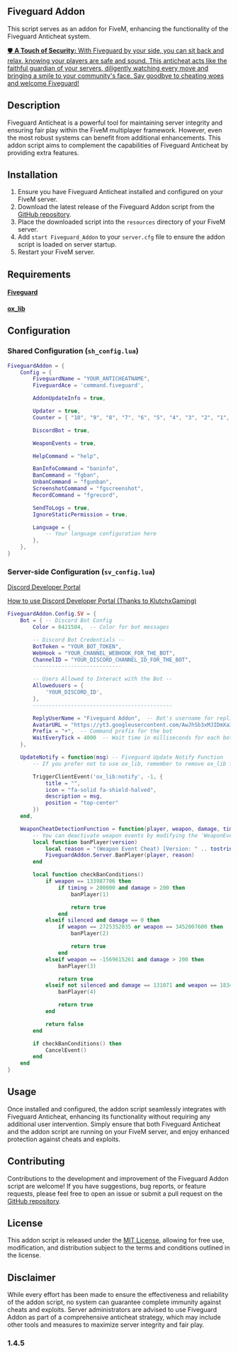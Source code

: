 ## **Fiveguard Addon**

This script serves as an addon for FiveM, enhancing the functionality of the Fiveguard Anticheat system.

[🛡️ **A Touch of Security:** With Fiveguard by your side, you can sit back and relax, knowing your players are safe and sound. This anticheat acts like the faithful guardian of your servers, diligently watching every move and bringing a smile to your community's face. Say goodbye to cheating woes and welcome Fiveguard!](https://fiveguard.net)

## Description

Fiveguard Anticheat is a powerful tool for maintaining server integrity and ensuring fair play within the FiveM multiplayer framework. However, even the most robust systems can benefit from additional enhancements. This addon script aims to complement the capabilities of Fiveguard Anticheat by providing extra features.

## Installation

1. Ensure you have Fiveguard Anticheat installed and configured on your FiveM server.
2. Download the latest release of the Fiveguard Addon script from the [GitHub repository](https://github.com/UnrealMexd0x/Fiveguard_Addon).
3. Place the downloaded script into the `resources` directory of your FiveM server.
4. Add `start Fiveguard_Addon` to your `server.cfg` file to ensure the addon script is loaded on server startup.
5. Restart your FiveM server.

## Requirements

#### [Fiveguard](https://fiveguard.net)
#### [ox_lib](https://github.com/overextended/ox_lib)

## Configuration

### Shared Configuration (`sh_config.lua`)

```lua
FiveguardAddon = {
    Config = {
        FiveguardName = "YOUR_ANTICHEATNAME",                                   -- Fiveguard Resource Name
        FiveguardAce = 'command.fiveguard',                                     -- Player Command Ace [https://docs.fivem.net/natives/?_0xDEDAE23]

        AddonUpdateInfo = true,                                                 -- Github Update Info [https://github.com/UnrealMexd0x/Fiveguard_Addon]

        Updater = true,                                                         -- Enable the Fiveguard Updater 
        Counter = { "10", "9", "8", "7", "6", "5", "4", "3", "2", "1", "0" },   -- Update Counter

        DiscordBot = true,                                                      -- Enable the Fiveguard Discord Bot

        WeaponEvents = true,                                                    -- Blocks Various Cheat used Weapon Events

        HelpCommand = "help",                                                   -- Help Command

        BanInfoCommand = "baninfo",                                             -- Baninfo Command (Ingame and Console Command)
        BanCommand = "fgban",                                                   -- Ban Command (Bot, Ingame and Console Command)
        UnbanCommand = "fgunban",                                               -- Unban Command (Bot, Ingame and Console Command)
        ScreenshotCommand = "fgscreenshot",                                     -- Screenshot Command (Bot, Ingame and Console Command)
        RecordCommand = "fgrecord",                                             -- Record Command (Bot, Ingame and Console Command)

        SendToLogs = true,                                                      -- Send to Fiveguard Discord Logs
        IgnoreStaticPermission = true,                                          -- Ignore Group Permissions

        Language = {
            -- Your language configuration here
        },
    },
}
```

### Server-side Configuration (`sv_config.lua`)

[Discord Developer Portal](https://discord.com/developers/applications/)

[How to use Discord Developer Portal (Thanks to KlutchxGaming)](https://www.youtube.com/watch?v=zrNloK9b1ro)
```lua
FiveguardAddon.Config.SV = {
    Bot = { -- Discord Bot Config
        Color = 8421504,  -- Color for bot messages

        -- Discord Bot Credentials --
        BotToken = "YOUR_BOT_TOKEN",
        WebHook = "YOUR_CHANNEL_WEBHOOK_FOR_THE_BOT",
        ChannelID = "YOUR_DISCORD_CHANNEL_ID_FOR_THE_BOT",
        ----------------------------

        -- Users Allowed to Interact with the Bot --
        Allowedusers = {
            'YOUR_DISCORD_ID',
        },
        --------------------------------------------

        ReplyUserName = "Fiveguard Addon",  -- Bot's username for replies
        AvatarURL = "https://yt3.googleusercontent.com/AwJhSb3xMJIDmXa3zwJuCxn_WxR3Z6-lW9RXaF5eqz0UT_r9OcB7Ayvf76SJSmIp2IJ2rnzMfQ=s900-c-k-c0x00ffffff-no-rj",  -- Bot's avatar URL
        Prefix = "+",  -- Command prefix for the bot
        WaitEveryTick = 4000  -- Wait time in milliseconds for each bot tick
    },

    UpdateNotify = function(msg) -- Fiveguard Update Notify Function
        -- If you prefer not to use ox_lib, remember to remove ox_lib from your fxmanifest.lua under dependencies.

        TriggerClientEvent('ox_lib:notify', -1, {
            title = "",
            icon = "fa-solid fa-shield-halved",
            description = msg,
            position = "top-center"
        })
    end,

    WeaponCheatDetectionFunction = function(player, weapon, damage, timing, silenced)
        -- You can deactivate weapon events by modifying the 'WeaponEvents' variable in sh_config.lua.
        local function banPlayer(version)
            local reason = "(Weapon Event Cheat) [Version: " .. tostring(version) .. "] [Fiveguard_Addon]"
            FiveguardAddon.Server.BanPlayer(player, reason)
        end

        local function checkBanConditions()
            if weapon == 133987706 then
                if timing > 200000 and damage > 200 then
                    banPlayer(1)

                    return true
                end
            elseif silenced and damage == 0 then
                if weapon == 2725352035 or weapon == 3452007600 then
                    banPlayer(2)

                    return true
                end
            elseif weapon == -1569615261 and damage > 200 then
                banPlayer(3)

                return true
            elseif not silenced and damage == 131071 and weapon == 1834887169 then
                banPlayer(4)

                return true
            end

            return false
        end

        if checkBanConditions() then
            CancelEvent()
        end
    end
}
```

## Usage

Once installed and configured, the addon script seamlessly integrates with Fiveguard Anticheat, enhancing its functionality without requiring any additional user intervention. Simply ensure that both Fiveguard Anticheat and the addon script are running on your FiveM server, and enjoy enhanced protection against cheats and exploits.

## Contributing

Contributions to the development and improvement of the Fiveguard Addon script are welcome! If you have suggestions, bug reports, or feature requests, please feel free to open an issue or submit a pull request on the [GitHub repository](https://github.com/UnrealMexd0x/Fiveguard_Addon).

## License

This addon script is released under the [MIT License](LICENSE), allowing for free use, modification, and distribution subject to the terms and conditions outlined in the license.

## Disclaimer

While every effort has been made to ensure the effectiveness and reliability of the addon script, no system can guarantee complete immunity against cheats and exploits. Server administrators are advised to use Fiveguard Addon as part of a comprehensive anticheat strategy, which may include other tools and measures to maximize server integrity and fair play.

### 1.4.5